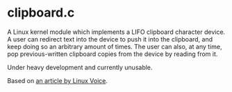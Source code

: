 clipboard.c
===========

A Linux kernel module which implements a LIFO clipboard character device. A user can redirect text into the device to push it into the clipboard, and keep doing so an arbitrary amount of times.  The user can also, at any time, pop previous-written clipboard copies from the device by reading from it.

Under heavy development and currently unusable.

Based on [an article by Linux Voice](http://www.linuxvoice.com/be-a-kernel-hacker/).
